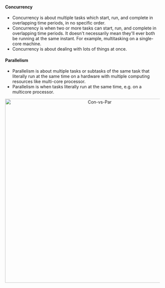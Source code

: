 #### Concurrency

- Concurrency is about multiple tasks which start, run, and complete in overlapping time periods, in no specific order.
- Concurrency is when two or more tasks can start, run, and complete in overlapping time periods. It doesn't necessarily mean they'll ever both be running at the same instant. For example, multitasking on a single-core machine.
- Concurrency is about dealing with lots of things at once.


#### Parallelism

- Parallelism is about multiple tasks or subtasks of the same task that literally run at the same time on a hardware with multiple computing resources like multi-core processor.
- Parallelism is when tasks literally run at the same time, e.g. on a multicore processor.


<p align="center"><img src="https://github.com/lokesh-go/notes/assets/31778886/aaa0cf1f-79a1-4993-adee-d568b46904f1" alt="Con-vs-Par" width="600px"/></p>

